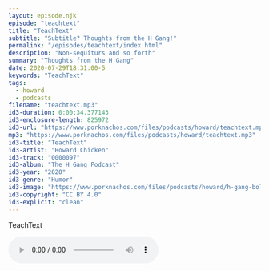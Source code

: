 ```yaml
---
layout: episode.njk
episode: "teachtext"
title: "TeachText"
subtitle: "Subtitle? Thoughts from the H Gang!"
permalink: "/episodes/teachtext/index.html"
description: "Non-sequiturs and so forth"
summary: "Thoughts from the H Gang"
date: 2020-07-29T18:31:00-5
keywords: "TeachText"
tags:
  - howard
  - podcasts
filename: "teachtext.mp3"
id3-duration: 0:00:34.377143
id3-enclosure-length: 825972
id3-url: "https://www.porknachos.com/files/podcasts/howard/teachtext.mp3"
mp3: "https://www.porknachos.com/files/podcasts/howard/teachtext.mp3"
id3-title: "TeachText"
id3-artist: "Howard Chicken"
id3-track: "0000097"
id3-album: "The H Gang Podcast"
id3-year: "2020"
id3-genre: "Humor"
id3-image: "https://www.porknachos.com/files/podcasts/howard/h-gang-bold.jpg"
id3-copyright: "CC BY 4.0"
id3-explicit: "clean"
---
```

TeachText

<audio controls>
  <source src="https://www.porknachos.com/files/podcasts/howard/teachtext.mp3">
</audio>
